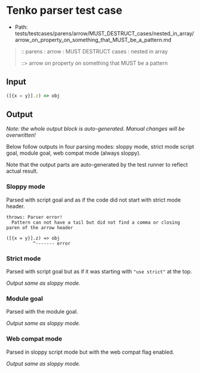 # Tenko parser test case

- Path: tests/testcases/parens/arrow/MUST_DESTRUCT_cases/nested_in_array/arrow_on_property_on_something_that_MUST_be_a_pattern.md

> :: parens : arrow : MUST DESTRUCT cases : nested in array
>
> ::> arrow on property on something that MUST be a pattern

## Input


`````js
([{x = y}].z) => obj
`````

## Output

_Note: the whole output block is auto-generated. Manual changes will be overwritten!_

Below follow outputs in four parsing modes: sloppy mode, strict mode script goal, module goal, web compat mode (always sloppy).

Note that the output parts are auto-generated by the test runner to reflect actual result.

### Sloppy mode

Parsed with script goal and as if the code did not start with strict mode header.

`````
throws: Parser error!
  Pattern can not have a tail but did not find a comma or closing paren of the arrow header

([{x = y}].z) => obj
          ^------- error
`````

### Strict mode

Parsed with script goal but as if it was starting with `"use strict"` at the top.

_Output same as sloppy mode._

### Module goal

Parsed with the module goal.

_Output same as sloppy mode._

### Web compat mode

Parsed in sloppy script mode but with the web compat flag enabled.

_Output same as sloppy mode._
